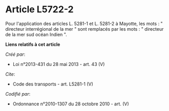 # Article L5722-2

Pour l'application des articles L. 5281-1 et L. 5281-2 à Mayotte, les mots : " directeur interrégional de la mer " sont
remplacés par les mots : " directeur de la mer sud océan Indien ".

**Liens relatifs à cet article**

_Créé par_:

  - Loi n°2013-431 du 28 mai 2013 - art. 43 (V)

_Cite_:

  - Code des transports - art. L5281-1 (V)

_Codifié par_:

  - Ordonnance n°2010-1307 du 28 octobre 2010 - art. (V)
